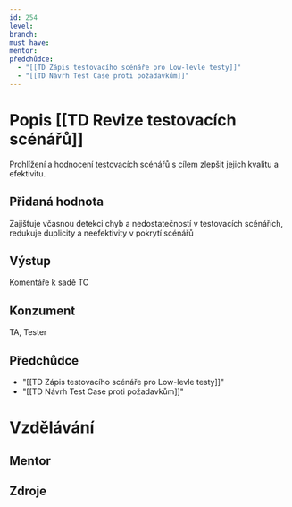 ```yaml
---
id: 254
level: 
branch: 
must have: 
mentor: 
předchůdce: 
  - "[[TD Zápis testovacího scénáře pro Low-levle testy]]"
  - "[[TD Návrh Test Case proti požadavkům]]"
---
```



# Popis [[TD Revize testovacích scénářů]]
Prohlížení a hodnocení testovacích scénářů s cílem zlepšit jejich kvalitu a efektivitu.

## Přidaná hodnota
Zajišťuje včasnou detekci chyb a nedostatečností v testovacích scénářích, redukuje duplicity a neefektivity v pokrytí scénářů

## Výstup
Komentáře k sadě TC

## Konzument
TA, Tester

## Předchůdce

  - "[[TD Zápis testovacího scénáře pro Low-levle testy]]"
  - "[[TD Návrh Test Case proti požadavkům]]"

# Vzdělávání


## Mentor


## Zdroje